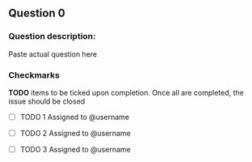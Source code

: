 ## Question 0

### Question description:
Paste  actual question here

### Checkmarks
**TODO** items to be ticked upon completion. Once all are completed, the issue should be closed


- [ ] TODO 1 Assigned to @username
- [ ] TODO 2 Assigned to @username
- [ ] TODO 3 Assigned to @username

